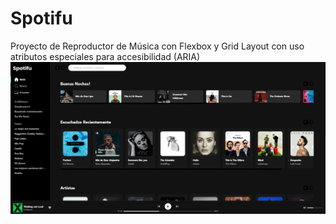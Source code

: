 # Spotifu
Proyecto de Reproductor de Música con Flexbox y Grid Layout con uso atributos especiales para accesibilidad (ARIA)
![Imagen Spotifu](https://github.com/NataliaHilarion/Spotifu/blob/main/Spotifu.png)
